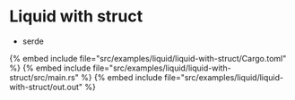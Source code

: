 # Liquid with struct

* serde

{% embed include file="src/examples/liquid/liquid-with-struct/Cargo.toml" %}
{% embed include file="src/examples/liquid/liquid-with-struct/src/main.rs" %}
{% embed include file="src/examples/liquid/liquid-with-struct/out.out" %}


